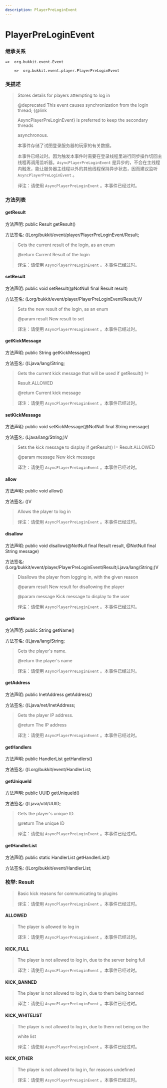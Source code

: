 ```yaml
---
description: PlayerPreLoginEvent
---
```


# PlayerPreLoginEvent

### 继承关系

    =>  org.bukkit.event.Event

        =>  org.bukkit.event.player.PlayerPreLoginEvent

### 类描述

> Stores details for players attempting to log in
>
> @deprecated This event causes synchronization from the login thread; {@link
>
> AsyncPlayerPreLoginEvent} is preferred to keep the secondary threads
>
> asynchronous.
> 
>
> 
> 本事件存储了试图登录服务器的玩家的有关数据。
>
> 本事件已经过时。因为触发本事件时需要在登录线程里进行同步操作切回主线程再调用监听器。`AsyncPlayerPreLoginEvent` 是异步的，不会在主线程内触发，能让服务器主线程以外的其他线程保持异步状态，因而建议监听 `AsyncPlayerPreLoginEvent` 。
>
>
> 
> 译注：请使用 `AsyncPlayerPreLoginEvent` 。本事件已经过时。

### 方法列表

#### getResult

方法声明: public Result getResult()

方法签名: ()Lorg/bukkit/event/player/PlayerPreLoginEvent/Result;

> Gets the current result of the login, as an enum
>
> @return Current Result of the login
> 
>
> 
> 译注：请使用 `AsyncPlayerPreLoginEvent` 。本事件已经过时。

#### setResult

方法声明: public void setResult(@NotNull final Result result)

方法签名: (Lorg/bukkit/event/player/PlayerPreLoginEvent/Result;)V

> Sets the new result of the login, as an enum
>
> @param result New result to set
> 
>
> 
> 译注：请使用 `AsyncPlayerPreLoginEvent` 。本事件已经过时。

#### getKickMessage

方法声明: public String getKickMessage()

方法签名: ()Ljava/lang/String;

> Gets the current kick message that will be used if getResult() !=
>
> Result.ALLOWED
>
> @return Current kick message
> 
>
> 
> 译注：请使用 `AsyncPlayerPreLoginEvent` 。本事件已经过时。

#### setKickMessage

方法声明: public void setKickMessage(@NotNull final String message)

方法签名: (Ljava/lang/String;)V

> Sets the kick message to display if getResult() != Result.ALLOWED
>
> @param message New kick message
> 
>
> 
> 译注：请使用 `AsyncPlayerPreLoginEvent` 。本事件已经过时。

#### allow

方法声明: public void allow()

方法签名: ()V

> Allows the player to log in
> 
>
> 
> 译注：请使用 `AsyncPlayerPreLoginEvent` 。本事件已经过时。

#### disallow

方法声明: public void disallow(@NotNull final Result result, @NotNull final String message)

方法签名: (Lorg/bukkit/event/player/PlayerPreLoginEvent/Result;Ljava/lang/String;)V

> Disallows the player from logging in, with the given reason
>
> @param result New result for disallowing the player
>
> @param message Kick message to display to the user
> 
>
> 
> 译注：请使用 `AsyncPlayerPreLoginEvent` 。本事件已经过时。

#### getName

方法声明: public String getName()

方法签名: ()Ljava/lang/String;

> Gets the player's name.
>
> @return the player's name
> 
>
> 
> 译注：请使用 `AsyncPlayerPreLoginEvent` 。本事件已经过时。

#### getAddress

方法声明: public InetAddress getAddress()

方法签名: ()Ljava/net/InetAddress;

> Gets the player IP address.
>
> @return The IP address
> 
>
> 
> 译注：请使用 `AsyncPlayerPreLoginEvent` 。本事件已经过时。

#### getHandlers

方法声明: public HandlerList getHandlers()

方法签名: ()Lorg/bukkit/event/HandlerList;

#### getUniqueId

方法声明: public UUID getUniqueId()

方法签名: ()Ljava/util/UUID;

> Gets the player's unique ID.
>
> @return The unique ID
> 
>
> 
> 译注：请使用 `AsyncPlayerPreLoginEvent` 。本事件已经过时。

#### getHandlerList

方法声明: public static HandlerList getHandlerList()

方法签名: ()Lorg/bukkit/event/HandlerList;

### 枚举: Result

> Basic kick reasons for communicating to plugins
> 
>
> 
> 译注：请使用 `AsyncPlayerPreLoginEvent` 。本事件已经过时。

#### ALLOWED

> The player is allowed to log in
> 
>
> 
> 译注：请使用 `AsyncPlayerPreLoginEvent` 。本事件已经过时。

#### KICK_FULL

> The player is not allowed to log in, due to the server being full
> 
>
> 
> 译注：请使用 `AsyncPlayerPreLoginEvent` 。本事件已经过时。

#### KICK_BANNED

> The player is not allowed to log in, due to them being banned
> 
>
> 
> 译注：请使用 `AsyncPlayerPreLoginEvent` 。本事件已经过时。

#### KICK_WHITELIST

> The player is not allowed to log in, due to them not being on the
>
> white list
> 
>
> 
> 译注：请使用 `AsyncPlayerPreLoginEvent` 。本事件已经过时。

#### KICK_OTHER

> The player is not allowed to log in, for reasons undefined
> 
>
> 
> 译注：请使用 `AsyncPlayerPreLoginEvent` 。本事件已经过时。
